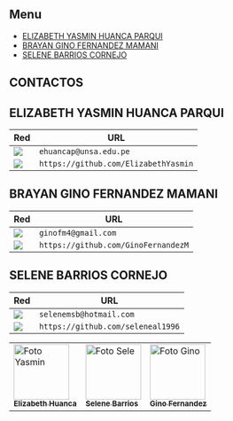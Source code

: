 ## Menu
- [ELIZABETH YASMIN HUANCA PARQUI](#Huanca)
- [BRAYAN GINO FERNANDEZ MAMANI](#Fernandez)
- [SELENE BARRIOS CORNEJO](#Barrios)

## CONTACTOS

## ELIZABETH YASMIN HUANCA PARQUI

Red | URL
------------ | -------------
<img src="https://img.shields.io/badge/Gmail-D14836?style=for-the-badge&logo=gmail&logoColor=white" /> | `ehuancap@unsa.edu.pe`
<img src="https://img.shields.io/badge/GitHub-100000?style=for-the-badge&logo=github&logoColor=white" /> | `https://github.com/ElizabethYasmin`

## BRAYAN GINO FERNANDEZ MAMANI

Red | URL
------------ | -------------
<img src="https://img.shields.io/badge/Gmail-D14836?style=for-the-badge&logo=gmail&logoColor=white" /> | `ginofm4@gmail.com`
<img src="https://img.shields.io/badge/GitHub-100000?style=for-the-badge&logo=github&logoColor=white" /> | `https://github.com/GinoFernandezM`

## SELENE BARRIOS CORNEJO

Red | URL
------------ | -------------
<img src="https://img.shields.io/badge/Gmail-D14836?style=for-the-badge&logo=gmail&logoColor=white" /> | `selenemsb@hotmail.com`
<img src="https://img.shields.io/badge/GitHub-100000?style=for-the-badge&logo=github&logoColor=white" /> | `https://github.com/seleneal1996`




  <table>
    <tr>
      <td>
        <a href="#">
          <img src="https://avatars.githubusercontent.com/u/62725994?v=4" width="100px;" alt="Foto Yasmin"/><br>
          <sub>
            <b>Elizabeth Huanca</b>
          </sub>
        </a>
      </td>
      <td>
        <a href="#">
          <img src="https://avatars.githubusercontent.com/u/38021042?v=4" width="100px;" alt="Foto Sele"/><br>
          <sub>
            <b>Selene Barrios</b>
          </sub>
        </a>
      </td>
      <td>
        <a href="#">
          <img src="https://avatars.githubusercontent.com/u/124095872?v=4" width="100px;" alt="Foto Gino"/><br>
          <sub>
            <b>Gino Fernandez</b>
          </sub>
        </a>
      </td>
    </tr>
  </table>